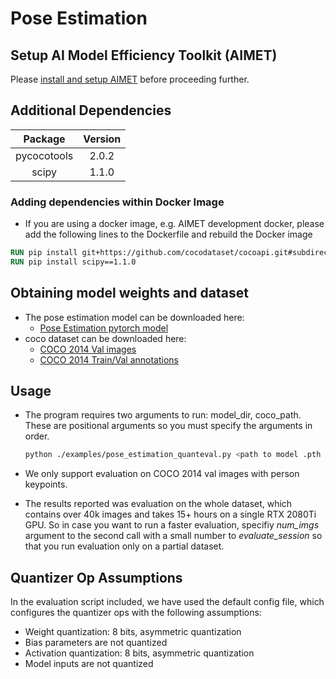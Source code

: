 # Pose Estimation

## Setup AI Model Efficiency Toolkit (AIMET)
Please [install and setup AIMET](../../README.md#install-aimet) before proceeding further.

## Additional Dependencies

|   Package   | Version |
| :---------: | :-----: |
| pycocotools |  2.0.2  |
|    scipy    |  1.1.0  |

### Adding dependencies within Docker Image

- If you are using a docker image, e.g. AIMET development docker, please add the following lines to the Dockerfile and rebuild the Docker image

```dockerfile
RUN pip install git+https://github.com/cocodataset/cocoapi.git#subdirectory=PythonAPI
RUN pip install scipy==1.1.0
```

## Obtaining model weights and dataset
- The pose estimation model can be downloaded here:
  - <a href="/../../releases/download/pose_estimation_pytorch/pose_estimation_pytorch_weights.tgz">
    Pose Estimation pytorch model
    </a>
- coco dataset can be downloaded here:
  - <a href="http://images.cocodataset.org/zips/val2014.zip">COCO 2014 Val images</a>
  - <a href="http://images.cocodataset.org/annotations/annotations_trainval2014.zip">
    COCO 2014 Train/Val annotations
    </a>

## Usage
- The program requires two arguments to run: model_dir, coco_path. These are positional arguments so you must specify the arguments in order.
  ```bash
  python ./examples/pose_estimation_quanteval.py <path to model .pth file> <path to location of coco dataset>
  ```
  
- We only support evaluation on COCO 2014 val images with person keypoints.
  
- The results reported was evaluation on the whole dataset, which contains over 40k images and takes 15+ hours on a single RTX 2080Ti GPU. So in case you want to run a faster evaluation, specifiy <em>num_imgs</em> argument to the second call with a small number to  <em>evaluate_session</em> so that you run evaluation only on a partial dataset.

## Quantizer Op Assumptions
In the evaluation script included, we have used the default config file, which configures the quantizer ops with the following assumptions:
- Weight quantization: 8 bits, asymmetric quantization
- Bias parameters are not quantized
- Activation quantization: 8 bits, asymmetric quantization
- Model inputs are not quantized
